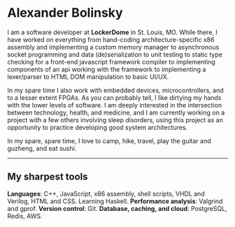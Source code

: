 # Alexander Bolinsky

I am a software developer at **LockerDome** in St. Louis, MO. While there, I have worked on everything from hand-coding architecture-specific x86 assembly and implementing a custom memory manager to asynchronous socket programming and data (de)serialization to unit testing to static type checking for a front-end javascript framework compiler to implementing components of an api working with the framework to implementing a lexer/parser to HTML DOM manipulation to basic UI/UX.

In my spare time I also work with embedded devices, microcontrollers, and to a lesser extent FPGAs. As you can probably tell, I like dirtying my hands with the lower levels of software. I am deeply interested in the intersection between technology, health, and medicine, and I am currently working on a project with a few others involving sleep disorders, using this project as an opportunity to practice developing good system architectures.

In my spare, spare time, I love to camp, hike, travel, play the guitar and guzheng, and eat sushi.

___
## My sharpest tools
**Languages**: C++, JavaScript, x86 assembly, shell scripts, VHDL and Verilog, HTML and CSS. Learning Haskell.
**Performance analysis**: Valgrind and gprof.
**Version control**: Git.
**Database, caching, and cloud**: PostgreSQL, Redis, AWS.
